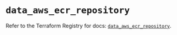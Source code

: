 # `data_aws_ecr_repository`

Refer to the Terraform Registry for docs: [`data_aws_ecr_repository`](https://registry.terraform.io/providers/hashicorp/aws/6.10.0/docs/data-sources/ecr_repository).
